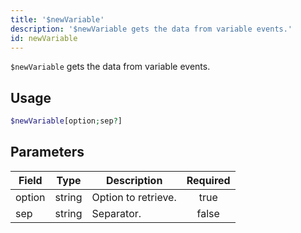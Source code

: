 ```yaml
---
title: '$newVariable'
description: '$newVariable gets the data from variable events.'
id: newVariable
---
```


`$newVariable` gets the data from variable events.

## Usage

```php
$newVariable[option;sep?]
```

## Parameters

| Field  | Type   | Description         | Required |
| ------ | ------ | ------------------- |:--------:|
| option | string | Option to retrieve. |   true   |
| sep    | string | Separator.          |  false   |